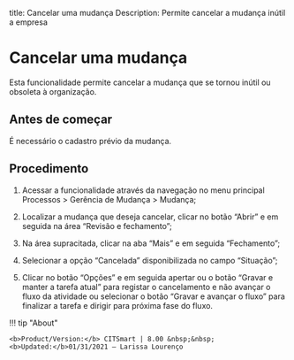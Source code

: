 title: Cancelar uma mudança
Description: Permite cancelar a mudança inútil a empresa
# Cancelar uma mudança 

Esta funcionalidade permite cancelar a mudança que se tornou inútil ou obsoleta à organização.

Antes de começar
----------------

É necessário o cadastro prévio da mudança.

Procedimento 
-------------

1.  Acessar a funcionalidade através da navegação no menu principal Processos \>
    Gerência de Mudança \> Mudança;

2.  Localizar a mudança que deseja cancelar, clicar no botão “Abrir” e em
    seguida na área “Revisão e fechamento”;

3.  Na área supracitada, clicar na aba “Mais” e em seguida “Fechamento”;

4.  Selecionar a opção “Cancelada” disponibilizada no campo “Situação”;

5.  Clicar no botão “Opções” e em seguida apertar ou o botão “Gravar e manter a
    tarefa atual” para registar o cancelamento e não avançar o fluxo da
    atividade ou selecionar o botão “Gravar e avançar o fluxo” para finalizar a
    tarefa e dirigir para próxima fase do fluxo.

!!! tip "About"

    <b>Product/Version:</b> CITSmart | 8.00 &nbsp;&nbsp;
    <b>Updated:</b>01/31/2021 – Larissa Lourenço
